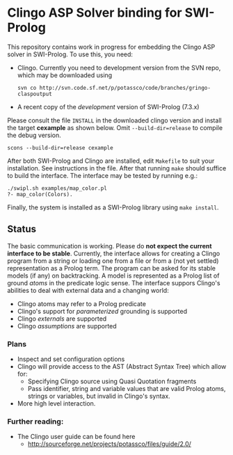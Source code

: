 # Clingo ASP Solver binding for SWI-Prolog

This repository contains work in progress for embedding the Clingo ASP
solver in SWI-Prolog.  To use this, you need:

  - Clingo.  Currently you need to development version from the SVN
    repo, which may be downloaded using

    ```{shell}
    svn co http://svn.code.sf.net/p/potassco/code/branches/gringo-claspoutput
    ```

  - A recent copy of the _development_ version of SWI-Prolog (7.3.x)

Please consult the file `INSTALL` in   the downloaded clingo version and
install   the   target    **cexample**    as     shown    below.    Omit
`--build-dir=release` to compile the debug version.

```{shell}
scons --build-dir=release cexample
```

After both SWI-Prolog and Clingo are installed, edit `Makefile` to suit
your installation. See instructions in the file. After that running
`make` should suffice to build the interface. The interface may be
tested by running e.g.:

```{shell}
./swipl.sh examples/map_color.pl
?- map_color(Colors).
```

Finally, the system is installed as a SWI-Prolog library using `make
install`.


## Status

The basic communication is working. Please do **not expect the current
interface to be stable**. Currently, the interface allows for creating a
Clingo program from a string or loading one from a file or from a (not
yet settled) representation as a Prolog term. The program can be asked
for its stable models (if any) on backtracking. A model is represented
as a Prolog list of ground _atoms_ in the predicate logic sense.  The
interface suppors Clingo's abilities to deal with external data and a
changing world:

  - Clingo atoms may refer to a Prolog predicate
  - Clingo's support for _parameterized_ grounding is supported
  - Clingo _externals_ are supported
  - Clingo _assumptions_ are supported


### Plans

  - Inspect and set configuration options
  - Clingo will provide access to the AST (Abstract Syntax Tree) which
    allow for:
    - Specifying Clingo source using Quasi Quotation fragments
    - Pass identifier, string and variable values that are valid
      Prolog atoms, strings or variables, but invalid in Clingo's
      syntax.
  - More high level interaction.


### Further reading:

  - The Clingo user guide can be found here
    - http://sourceforge.net/projects/potassco/files/guide/2.0/

